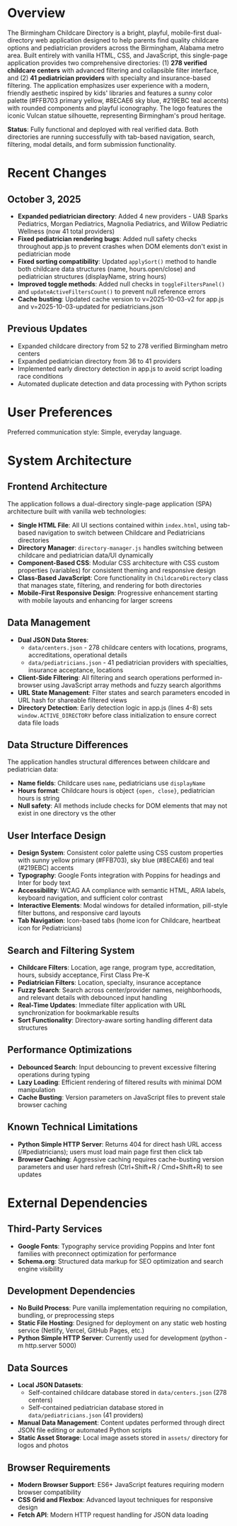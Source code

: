 # Overview

The Birmingham Childcare Directory is a bright, playful, mobile-first dual-directory web application designed to help parents find quality childcare options and pediatrician providers across the Birmingham, Alabama metro area. Built entirely with vanilla HTML, CSS, and JavaScript, this single-page application provides two comprehensive directories: (1) **278 verified childcare centers** with advanced filtering and collapsible filter interface, and (2) **41 pediatrician providers** with specialty and insurance-based filtering. The application emphasizes user experience with a modern, friendly aesthetic inspired by kids' libraries and features a sunny color palette (#FFB703 primary yellow, #8ECAE6 sky blue, #219EBC teal accents) with rounded components and playful iconography. The logo features the iconic Vulcan statue silhouette, representing Birmingham's proud heritage.

**Status**: Fully functional and deployed with real verified data. Both directories are running successfully with tab-based navigation, search, filtering, modal details, and form submission functionality.

# Recent Changes

## October 3, 2025
- **Expanded pediatrician directory**: Added 4 new providers - UAB Sparks Pediatrics, Morgan Pediatrics, Magnolia Pediatrics, and Willow Pediatric Wellness (now 41 total providers)
- **Fixed pediatrician rendering bugs**: Added null safety checks throughout app.js to prevent crashes when DOM elements don't exist in pediatrician mode
- **Fixed sorting compatibility**: Updated `applySort()` method to handle both childcare data structures (name, hours.open/close) and pediatrician structures (displayName, string hours)
- **Improved toggle methods**: Added null checks in `toggleFiltersPanel()` and `updateActiveFiltersCount()` to prevent null reference errors
- **Cache busting**: Updated cache version to v=2025-10-03-v2 for app.js and v=2025-10-03-updated for pediatricians.json

## Previous Updates
- Expanded childcare directory from 52 to 278 verified Birmingham metro centers
- Expanded pediatrician directory from 36 to 41 providers
- Implemented early directory detection in app.js to avoid script loading race conditions
- Automated duplicate detection and data processing with Python scripts

# User Preferences

Preferred communication style: Simple, everyday language.

# System Architecture

## Frontend Architecture
The application follows a dual-directory single-page application (SPA) architecture built with vanilla web technologies:

- **Single HTML File**: All UI sections contained within `index.html`, using tab-based navigation to switch between Childcare and Pediatricians directories
- **Directory Manager**: `directory-manager.js` handles switching between childcare and pediatrician data/UI dynamically
- **Component-Based CSS**: Modular CSS architecture with CSS custom properties (variables) for consistent theming and responsive design
- **Class-Based JavaScript**: Core functionality in `ChildcareDirectory` class that manages state, filtering, and rendering for both directories
- **Mobile-First Responsive Design**: Progressive enhancement starting with mobile layouts and enhancing for larger screens

## Data Management
- **Dual JSON Data Stores**: 
  - `data/centers.json` - 278 childcare centers with locations, programs, accreditations, operational details
  - `data/pediatricians.json` - 41 pediatrician providers with specialties, insurance acceptance, locations
- **Client-Side Filtering**: All filtering and search operations performed in-browser using JavaScript array methods and fuzzy search algorithms
- **URL State Management**: Filter states and search parameters encoded in URL hash for shareable filtered views
- **Directory Detection**: Early detection logic in app.js (lines 4-8) sets `window.ACTIVE_DIRECTORY` before class initialization to ensure correct data file loads

## Data Structure Differences
The application handles structural differences between childcare and pediatrician data:
- **Name fields**: Childcare uses `name`, pediatricians use `displayName`
- **Hours format**: Childcare hours is object `{open, close}`, pediatrician hours is string
- **Null safety**: All methods include checks for DOM elements that may not exist in one directory vs the other

## User Interface Design
- **Design System**: Consistent color palette using CSS custom properties with sunny yellow primary (#FFB703), sky blue (#8ECAE6) and teal (#219EBC) accents
- **Typography**: Google Fonts integration with Poppins for headings and Inter for body text
- **Accessibility**: WCAG AA compliance with semantic HTML, ARIA labels, keyboard navigation, and sufficient color contrast
- **Interactive Elements**: Modal windows for detailed information, pill-style filter buttons, and responsive card layouts
- **Tab Navigation**: Icon-based tabs (home icon for Childcare, heartbeat icon for Pediatricians)

## Search and Filtering System
- **Childcare Filters**: Location, age range, program type, accreditation, hours, subsidy acceptance, First Class Pre-K
- **Pediatrician Filters**: Location, specialty, insurance acceptance
- **Fuzzy Search**: Search across center/provider names, neighborhoods, and relevant details with debounced input handling
- **Real-Time Updates**: Immediate filter application with URL synchronization for bookmarkable results
- **Sort Functionality**: Directory-aware sorting handling different data structures

## Performance Optimizations
- **Debounced Search**: Input debouncing to prevent excessive filtering operations during typing
- **Lazy Loading**: Efficient rendering of filtered results with minimal DOM manipulation
- **Cache Busting**: Version parameters on JavaScript files to prevent stale browser caching

## Known Technical Limitations
- **Python Simple HTTP Server**: Returns 404 for direct hash URL access (/#pediatricians); users must load main page first then click tab
- **Browser Caching**: Aggressive caching requires cache-busting version parameters and user hard refresh (Ctrl+Shift+R / Cmd+Shift+R) to see updates

# External Dependencies

## Third-Party Services
- **Google Fonts**: Typography service providing Poppins and Inter font families with preconnect optimization for performance
- **Schema.org**: Structured data markup for SEO optimization and search engine visibility

## Development Dependencies
- **No Build Process**: Pure vanilla implementation requiring no compilation, bundling, or preprocessing steps
- **Static File Hosting**: Designed for deployment on any static web hosting service (Netlify, Vercel, GitHub Pages, etc.)
- **Python Simple HTTP Server**: Currently used for development (python -m http.server 5000)

## Data Sources
- **Local JSON Datasets**: 
  - Self-contained childcare database stored in `data/centers.json` (278 centers)
  - Self-contained pediatrician database stored in `data/pediatricians.json` (41 providers)
- **Manual Data Management**: Content updates performed through direct JSON file editing or automated Python scripts
- **Static Asset Storage**: Local image assets stored in `assets/` directory for logos and photos

## Browser Requirements
- **Modern Browser Support**: ES6+ JavaScript features requiring modern browser compatibility
- **CSS Grid and Flexbox**: Advanced layout techniques for responsive design
- **Fetch API**: Modern HTTP request handling for JSON data loading
